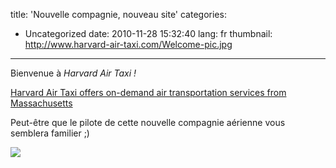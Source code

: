 title: 'Nouvelle compagnie, nouveau site'
categories:
- Uncategorized
date: 2010-11-28 15:32:40
lang: fr
thumbnail: http://www.harvard-air-taxi.com/Welcome-pic.jpg 
---

Bienvenue à _Harvard Air Taxi !_

[Harvard Air Taxi offers on-demand air transportation services from Massachusetts](http://www.harvard-air-taxi.com/)

Peut-être que le pilote de cette nouvelle compagnie aérienne vous semblera familier ;)

![](http://www.harvard-air-taxi.com/Welcome-pic.jpg)